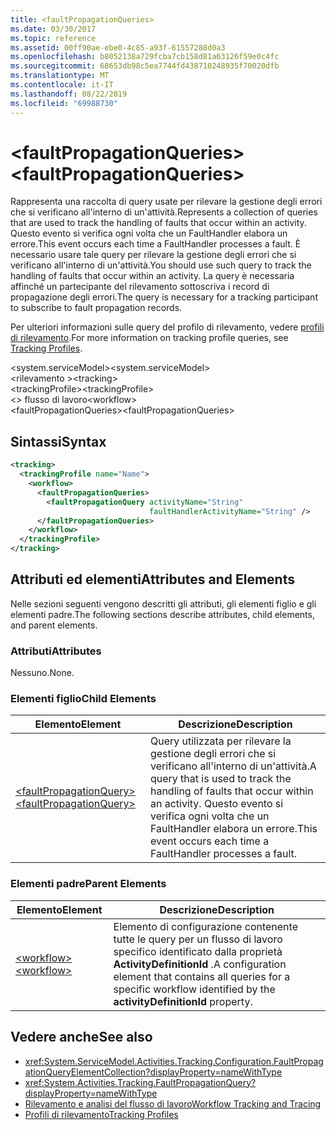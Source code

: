 ```yaml
---
title: <faultPropagationQueries>
ms.date: 03/30/2017
ms.topic: reference
ms.assetid: 00ff90ae-ebe0-4c85-a93f-61557288d0a3
ms.openlocfilehash: b8052138a729fcba7cb158d81a63126f59e0c4fc
ms.sourcegitcommit: 68653db98c5ea7744fd438710248935f70020dfb
ms.translationtype: MT
ms.contentlocale: it-IT
ms.lasthandoff: 08/22/2019
ms.locfileid: "69988730"
---
```

# <a name="faultpropagationqueries"></a><span data-ttu-id="592a9-101">\<faultPropagationQueries></span><span class="sxs-lookup"><span data-stu-id="592a9-101">\<faultPropagationQueries></span></span>
<span data-ttu-id="592a9-102">Rappresenta una raccolta di query usate per rilevare la gestione degli errori che si verificano all'interno di un'attività.</span><span class="sxs-lookup"><span data-stu-id="592a9-102">Represents a collection of queries that are used to track the handling of faults that occur within an activity.</span></span>  <span data-ttu-id="592a9-103">Questo evento si verifica ogni volta che un FaultHandler elabora un errore.</span><span class="sxs-lookup"><span data-stu-id="592a9-103">This event occurs each time a FaultHandler processes a fault.</span></span> <span data-ttu-id="592a9-104">È necessario usare tale query per rilevare la gestione degli errori che si verificano all'interno di un'attività.</span><span class="sxs-lookup"><span data-stu-id="592a9-104">You should use such query to track the handling of faults that occur within an activity.</span></span> <span data-ttu-id="592a9-105">La query è necessaria affinché un partecipante del rilevamento sottoscriva i record di propagazione degli errori.</span><span class="sxs-lookup"><span data-stu-id="592a9-105">The query is necessary for a  tracking participant to subscribe to fault propagation records.</span></span>  
  
 <span data-ttu-id="592a9-106">Per ulteriori informazioni sulle query del profilo di rilevamento, vedere [profili di rilevamento](../../../windows-workflow-foundation/tracking-profiles.md).</span><span class="sxs-lookup"><span data-stu-id="592a9-106">For more information on tracking profile queries, see [Tracking Profiles](../../../windows-workflow-foundation/tracking-profiles.md).</span></span>  
  
<span data-ttu-id="592a9-107">\<system.serviceModel></span><span class="sxs-lookup"><span data-stu-id="592a9-107">\<system.serviceModel></span></span>  
<span data-ttu-id="592a9-108">\<rilevamento ></span><span class="sxs-lookup"><span data-stu-id="592a9-108">\<tracking></span></span>  
<span data-ttu-id="592a9-109">\<trackingProfile></span><span class="sxs-lookup"><span data-stu-id="592a9-109">\<trackingProfile></span></span>  
<span data-ttu-id="592a9-110">\<> flusso di lavoro</span><span class="sxs-lookup"><span data-stu-id="592a9-110">\<workflow></span></span>  
<span data-ttu-id="592a9-111">\<faultPropagationQueries></span><span class="sxs-lookup"><span data-stu-id="592a9-111">\<faultPropagationQueries></span></span>  
  
## <a name="syntax"></a><span data-ttu-id="592a9-112">Sintassi</span><span class="sxs-lookup"><span data-stu-id="592a9-112">Syntax</span></span>  
  
```xml  
<tracking>
  <trackingProfile name="Name">
    <workflow>
      <faultPropagationQueries>
        <faultPropagationQuery activityName="String" 
                               faultHandlerActivityName="String" />
      </faultPropagationQueries>
    </workflow>
  </trackingProfile>
</tracking>  
```  
  
## <a name="attributes-and-elements"></a><span data-ttu-id="592a9-113">Attributi ed elementi</span><span class="sxs-lookup"><span data-stu-id="592a9-113">Attributes and Elements</span></span>  
 <span data-ttu-id="592a9-114">Nelle sezioni seguenti vengono descritti gli attributi, gli elementi figlio e gli elementi padre.</span><span class="sxs-lookup"><span data-stu-id="592a9-114">The following sections describe attributes, child elements, and parent elements.</span></span>  
  
### <a name="attributes"></a><span data-ttu-id="592a9-115">Attributi</span><span class="sxs-lookup"><span data-stu-id="592a9-115">Attributes</span></span>  
 <span data-ttu-id="592a9-116">Nessuno.</span><span class="sxs-lookup"><span data-stu-id="592a9-116">None.</span></span>  
  
### <a name="child-elements"></a><span data-ttu-id="592a9-117">Elementi figlio</span><span class="sxs-lookup"><span data-stu-id="592a9-117">Child Elements</span></span>  
  
|<span data-ttu-id="592a9-118">Elemento</span><span class="sxs-lookup"><span data-stu-id="592a9-118">Element</span></span>|<span data-ttu-id="592a9-119">Descrizione</span><span class="sxs-lookup"><span data-stu-id="592a9-119">Description</span></span>|  
|-------------|-----------------|  
|[<span data-ttu-id="592a9-120">\<faultPropagationQuery></span><span class="sxs-lookup"><span data-stu-id="592a9-120">\<faultPropagationQuery></span></span>](faultpropagationquery.md)|<span data-ttu-id="592a9-121">Query utilizzata per rilevare la gestione degli errori che si verificano all'interno di un'attività.</span><span class="sxs-lookup"><span data-stu-id="592a9-121">A query that is used to track the handling of faults that occur within an activity.</span></span>  <span data-ttu-id="592a9-122">Questo evento si verifica ogni volta che un FaultHandler elabora un errore.</span><span class="sxs-lookup"><span data-stu-id="592a9-122">This event occurs each time a FaultHandler processes a fault.</span></span>|  
  
### <a name="parent-elements"></a><span data-ttu-id="592a9-123">Elementi padre</span><span class="sxs-lookup"><span data-stu-id="592a9-123">Parent Elements</span></span>  
  
|<span data-ttu-id="592a9-124">Elemento</span><span class="sxs-lookup"><span data-stu-id="592a9-124">Element</span></span>|<span data-ttu-id="592a9-125">Descrizione</span><span class="sxs-lookup"><span data-stu-id="592a9-125">Description</span></span>|  
|-------------|-----------------|  
|[<span data-ttu-id="592a9-126">\<workflow></span><span class="sxs-lookup"><span data-stu-id="592a9-126">\<workflow></span></span>](workflow.md)|<span data-ttu-id="592a9-127">Elemento di configurazione contenente tutte le query per un flusso di lavoro specifico identificato dalla proprietà **ActivityDefinitionId** .</span><span class="sxs-lookup"><span data-stu-id="592a9-127">A configuration element that contains all queries for a specific workflow identified by the **activityDefinitionId** property.</span></span>|  
  
## <a name="see-also"></a><span data-ttu-id="592a9-128">Vedere anche</span><span class="sxs-lookup"><span data-stu-id="592a9-128">See also</span></span>

- <xref:System.ServiceModel.Activities.Tracking.Configuration.FaultPropagationQueryElementCollection?displayProperty=nameWithType>
- <xref:System.Activities.Tracking.FaultPropagationQuery?displayProperty=nameWithType>
- [<span data-ttu-id="592a9-129">Rilevamento e analisi del flusso di lavoro</span><span class="sxs-lookup"><span data-stu-id="592a9-129">Workflow Tracking and Tracing</span></span>](../../../windows-workflow-foundation/workflow-tracking-and-tracing.md)
- [<span data-ttu-id="592a9-130">Profili di rilevamento</span><span class="sxs-lookup"><span data-stu-id="592a9-130">Tracking Profiles</span></span>](../../../windows-workflow-foundation/tracking-profiles.md)
